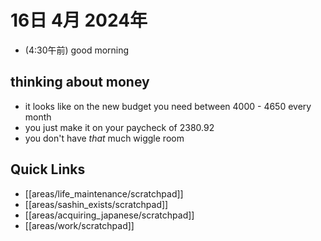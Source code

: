 # 16日 4月 2024年
- (4:30午前) good morning

## thinking about money
- it looks like on the new budget you need between 4000 - 4650 every month
- you just make it on your paycheck of 2380.92
- you don't have *that* much wiggle room
 



## Quick Links
- [[areas/life_maintenance/scratchpad]]
- [[areas/sashin_exists/scratchpad]]
- [[areas/acquiring_japanese/scratchpad]]
- [[areas/work/scratchpad]]
